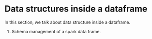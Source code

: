 # Data structures inside a dataframe

In this section, we talk about data structure inside a dataframe.

1. Schema management of a spark data frame.